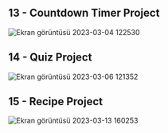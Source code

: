  ## 13 - Countdown Timer Project
 ![Ekran görüntüsü 2023-03-04 122530](https://user-images.githubusercontent.com/62944836/222890552-38595ea7-b6ff-4392-8158-c5951d34a7f8.png)

 ## 14 - Quiz Project
![Ekran görüntüsü 2023-03-06 121352](https://user-images.githubusercontent.com/62944836/223066929-188f5fdb-048e-4b11-b71f-e8d5c0ddd43f.png)

## 15 - Recipe Project
![Ekran görüntüsü 2023-03-13 160253](https://user-images.githubusercontent.com/62944836/224709811-2886f5c7-597d-4062-9a22-918363a41d13.png)
